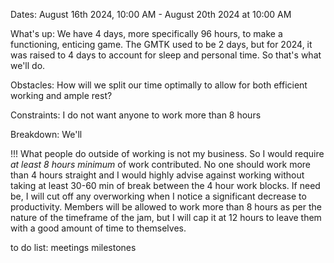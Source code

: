 Dates: 
August 16th 2024, 10:00 AM - August 20th 2024 at 10:00 AM


What's up: We have 4 days, more specifically 96 hours, to make a functioning, enticing game. The GMTK used to be 2 days, but for 2024, it was raised to 4 days to account for sleep and personal time. So that's what we'll do.

Obstacles:
	How will we split our time optimally to allow for both efficient working and ample rest?

Constraints: 
	I do not want anyone to work more than 8 hours

Breakdown:
We'll 

!!! What people do outside of working is not my business. So I would require *at least 8 hours minimum* of work contributed. No one should work more than 4 hours straight and I would highly advise against working without taking at least 30-60 min of break between the 4 hour work blocks. If need be, I will cut off any overworking when I notice a significant decrease to productivity. 
Members will be allowed to work more than 8 hours as per the nature of the timeframe of the jam, but I will cap it at 12 hours to leave them with a good amount of time to themselves.


to do list:
meetings
milestones